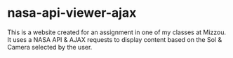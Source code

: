 # nasa-api-viewer-ajax
This is a website created for an assignment in one of my classes at Mizzou. It uses a NASA API &amp; AJAX requests to display content based on the Sol &amp; Camera selected by the user.
